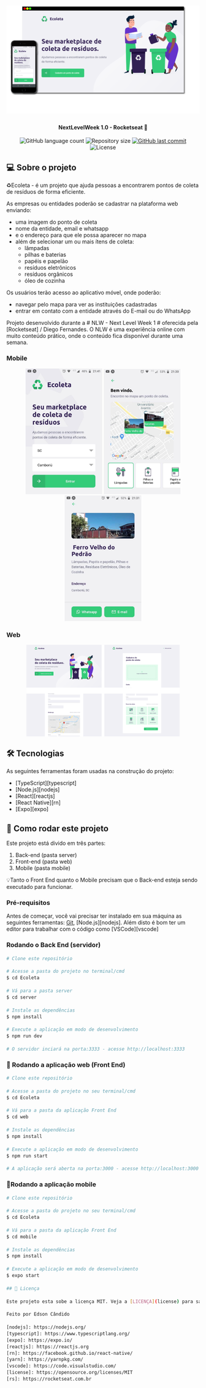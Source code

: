 <h1 align="center">
    <img alt="NextLevelWeek" title="#NextLevelWeek" src="./github-assets/ecoleta1.png" />
</h1>

<h4 align="center"> 
	NextLevelWeek 1.0 - Rocketseat 🚀
</h4>

<p align="center">
  <img alt="GitHub language count" src="https://img.shields.io/github/languages/count/EdsonCandido73/Ecoleta?color=%2304D361">

  <img alt="Repository size" src="https://img.shields.io/github/repo-size/EdsonCandido73/Ecoleta">

  <a href="https://github.com/EdsonCandido73/Ecoleta/commits/master">
    <img alt="GitHub last commit" src="https://img.shields.io/github/last-commit/EdsonCandido73/Ecoleta">
  </a>
  
  <img alt="License" src="https://img.shields.io/badge/license-MIT-brightgreen">
</p>


## 💻 Sobre o projeto

♻️Ecoleta - é um projeto que ajuda pessoas a encontrarem pontos de coleta de resíduos de forma eficiente.

As empresas ou entidades poderão se cadastrar na plataforma web enviando:
- uma imagem do ponto de coleta
- nome da entidade, email e whatsapp
- e o endereço para que ele possa aparecer no mapa
- além de selecionar um ou mais ítens de coleta: 
  - lâmpadas
  - pilhas e baterias
  - papéis e papelão
  - resíduos eletrônicos
  - resíduos orgânicos
  - óleo de cozinha

Os usuários terão acesso ao aplicativo móvel, onde poderão:
- navegar pelo mapa para ver as instituições cadastradas
- entrar em contato com a entidade através do E-mail ou do WhatsApp

Projeto desenvolvido durante a # NLW - Next Level Week 1 # oferecida pela [Rocketseat] / Diego Fernandes.
O NLW é uma experiência online com muito conteúdo prático, onde o conteúdo fica disponível durante uma semana.


### Mobile

<p align="center">
  <img alt="NextLevelWeek" title="#NextLevelWeek" src="./github-assets/ecoleta-mobile1.jpg" width="200px">
  <img alt="NextLevelWeek" title="#NextLevelWeek" src="./github-assets/ecoleta-mobile2.jpg" width="200px">
  <img alt="NextLevelWeek" title="#NextLevelWeek" src="./github-assets/ecoleta-mobile3.jpg" width="200px">
</p>

### Web

<p align="center" style="display: flex; align-items: flex-start; justify-content: center;">
   <img alt="NextLevelWeek" title="#NextLevelWeek" src="./github-assets/ecoleta-web1.svg" width="400px">
</p>

## 🛠 Tecnologias

As seguintes ferramentas foram usadas na construção do projeto:

- [TypeScript][typescript]
- [Node.js][nodejs]
- [React][reactjs]
- [React Native][rn]
- [Expo][expo]


## 🚀 Como rodar este projeto

Este projeto está divido em três partes:
1. Back-end (pasta server) 
2. Front-end (pasta web)
3. Mobile (pasta mobile)

💡Tanto o Front End quanto o Mobile precisam que o Back-end esteja sendo executado para funcionar.

### Pré-requisitos

Antes de começar, você vai precisar ter instalado em sua máquina as seguintes ferramentas:
[Git](https://git-scm.com), [Node.js][nodejs]. 
Além disto é bom ter um editor para trabalhar com o código como [VSCode][vscode]

### Rodando o Back End (servidor)

```bash
# Clone este repositório

# Acesse a pasta do projeto no terminal/cmd
$ cd Ecoleta

# Vá para a pasta server
$ cd server

# Instale as dependências
$ npm install

# Execute a aplicação em modo de desenvolvimento
$ npm run dev

# O servidor inciará na porta:3333 - acesse http://localhost:3333 
```

### 🧭 Rodando a aplicação web (Front End)

```bash
# Clone este repositório

# Acesse a pasta do projeto no seu terminal/cmd
$ cd Ecoleta

# Vá para a pasta da aplicação Front End
$ cd web

# Instale as dependências
$ npm install

# Execute a aplicação em modo de desenvolvimento
$ npm run start

# A aplicação será aberta na porta:3000 - acesse http://localhost:3000
```

### 📱Rodando a aplicação mobile 

```bash
# Clone este repositório

# Acesse a pasta do projeto no seu terminal/cmd
$ cd Ecoleta

# Vá para a pasta da aplicação Front End
$ cd mobile

# Instale as dependências
$ npm install

# Execute a aplicação em modo de desenvolvimento
$ expo start

## 📝 Licença

Este projeto esta sobe a licença MIT. Veja a [LICENÇA](license) para saber mais.

Feito por Edson Cândido

[nodejs]: https://nodejs.org/
[typescript]: https://www.typescriptlang.org/
[expo]: https://expo.io/
[reactjs]: https://reactjs.org
[rn]: https://facebook.github.io/react-native/
[yarn]: https://yarnpkg.com/
[vscode]: https://code.visualstudio.com/
[license]: https://opensource.org/licenses/MIT
[rs]: https://rocketseat.com.br